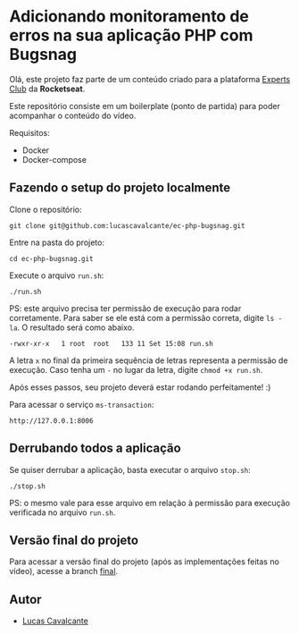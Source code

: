 # Adicionando monitoramento de erros na sua aplicação PHP com Bugsnag 

Olá, este projeto faz parte de um conteúdo criado para a plataforma [Experts Club](https://rocketseat.com.br/expertsclub) da **Rocketseat**.

Este repositório consiste em um boilerplate (ponto de partida) para poder acompanhar o conteúdo do vídeo.

Requisitos:
* Docker
* Docker-compose

## Fazendo o setup do projeto localmente

Clone o repositório:
```
git clone git@github.com:lucascavalcante/ec-php-bugsnag.git
```

Entre na pasta do projeto:
```
cd ec-php-bugsnag.git
```

Execute o arquivo `run.sh`:
```
./run.sh
```

PS: este arquivo precisa ter permissão de execução para rodar corretamente. Para saber se ele está com a permissão correta, digite `ls -la`. O resultado será como abaixo.
```
-rwxr-xr-x   1 root  root   133 11 Set 15:08 run.sh
```
A letra `x` no final da primeira sequência de letras representa a permissão de execução. Caso tenha um `-` no lugar da letra, digite `chmod +x run.sh`.

Após esses passos, seu projeto deverá estar rodando perfeitamente! :)

Para acessar o serviço `ms-transaction`:
```
http://127.0.0.1:8006
```

## Derrubando todos a aplicação

Se quiser derrubar a aplicação, basta executar o arquivo `stop.sh`:
```
./stop.sh
```
PS: o mesmo vale para esse arquivo em relação à permissão para execução verificada no arquivo `run.sh`.

## Versão final do projeto

Para acessar a versão final do projeto (após as implementações feitas no vídeo), acesse a branch [final](https://github.com/lucascavalcante/ec-php-bugsnag/tree/final).

## Autor

* [Lucas Cavalcante](https://lucascavalcante.dev)